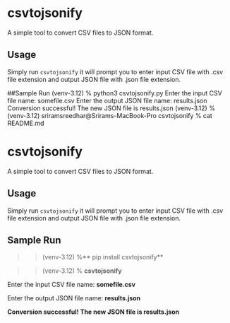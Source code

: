 # csvtojsonify

A simple tool to convert CSV files to JSON format.

## Usage

 Simply run `csvtojsonify` it will prompt you to enter input CSV file with .csv file extension and output JSON file with .json file extension.

##Sample Run
(venv-3.12) % python3 csvtojsonify.py 
Enter the input CSV file name: somefile.csv
Enter the output JSON file name: results.json
Conversion successful! The new JSON file is results.json
(venv-3.12) % 
(venv-3.12) sriramsreedhar@Srirams-MacBook-Pro csvtojsonify % cat README.md 
# csvtojsonify

A simple tool to convert CSV files to JSON format.

## Usage

 Simply run `csvtojsonify` it will prompt you to enter input CSV file with .csv file extension and output JSON file with .json file extension.

## Sample Run

>>(venv-3.12) %** pip install csvtojsonify**

>>(venv-3.12) % **csvtojsonify**
>>
Enter the input CSV file name: **somefile.csv**
>>
Enter the output JSON file name: **results.json**
>>
**Conversion successful! The new JSON file is results.json**


